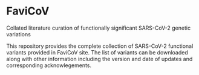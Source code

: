 # FaviCoV
Collated literature curation of functionally significant SARS-CoV-2 genetic variations

This repository provides the complete collection of SARS-CoV-2 functional variants provided in FaviCoV site. The list of variants can be downloaded along with other information including the version and date of updates and corresponding acknowlegements. 
